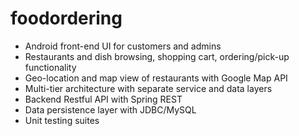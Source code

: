 # foodordering

- Android front-end UI for customers and admins
- Restaurants and dish browsing, shopping cart, ordering/pick-up functionality 
- Geo-location and map view of restaurants with Google Map API
- Multi-tier architecture with separate service and data layers 
- Backend Restful API with Spring REST
- Data persistence layer with JDBC/MySQL
- Unit testing suites
